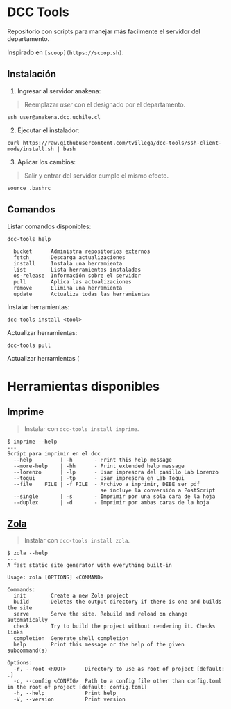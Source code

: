 # DCC Tools

Repositorio con scripts para manejar más facilmente el servidor del departamento.

Inspirado en `[scoop](https://scoop.sh)`.

## Instalación

1. Ingresar al servidor anakena:
> Reemplazar *user* con el designado por el departamento.
```
ssh user@anakena.dcc.uchile.cl
```

2. Ejecutar el instalador:
```
curl https://raw.githubusercontent.com/tvillega/dcc-tools/ssh-client-mode/install.sh | bash
```

3. Aplicar los cambios:
> Salir y entrar del servidor cumple el mismo efecto.
```
source .bashrc
```

## Comandos

Listar comandos disponibles:
```
dcc-tools help
```
```
  bucket      Administra repositorios externos
  fetch       Descarga actualizaciones
  install     Instala una herramienta
  list        Lista herramientas instaladas
  os-release  Información sobre el servidor
  pull        Aplica las actualizaciones
  remove      Elimina una herramienta
  update      Actualiza todas las herramientas
```

Instalar herramientas:
```
dcc-tools install <tool>
```

Actualizar herramientas:
```
dcc-tools pull
```

Actualizar herramientas (

# Herramientas disponibles

## Imprime

> Instalar con `dcc-tools install imprime`.

```
$ imprime --help
---
Script para imprimir en el dcc
  --help         | -h       - Print this help message
  --more-help    | -hh      - Print extended help message
  --lorenzo      | -lp      - Usar impresora del pasillo Lab Lorenzo
  --toqui        | -tp      - Usar impresora en Lab Toqui
  --file    FILE | -f FILE  - Archivo a imprimir, DEBE ser pdf
                              se incluye la conversión a PostScript
  --single       | -s       - Imprimir por una sola cara de la hoja
  --duplex       | -d       - Imprimir por ambas caras de la hoja
```

## [Zola](https://www.getzola.org)

> Instalar con `dcc-tools install zola`.

```
$ zola --help
---
A fast static site generator with everything built-in

Usage: zola [OPTIONS] <COMMAND>

Commands:
  init        Create a new Zola project
  build       Deletes the output directory if there is one and builds the site
  serve       Serve the site. Rebuild and reload on change automatically
  check       Try to build the project without rendering it. Checks links
  completion  Generate shell completion
  help        Print this message or the help of the given subcommand(s)

Options:
  -r, --root <ROOT>      Directory to use as root of project [default: .]
  -c, --config <CONFIG>  Path to a config file other than config.toml in the root of project [default: config.toml]
  -h, --help             Print help
  -V, --version          Print version
```
